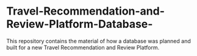 # Travel-Recommendation-and-Review-Platform-Database-
This repository contains the material of how a database was planned and built for a new Travel Recommendation and Review Platform. 
